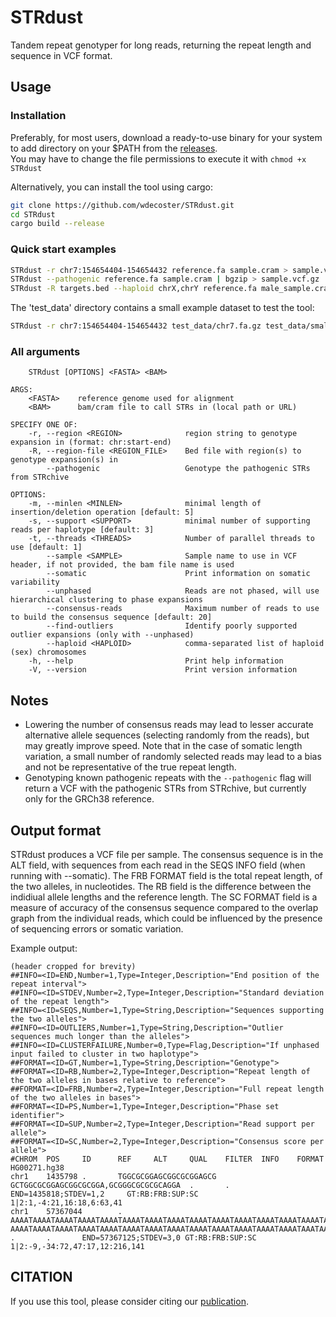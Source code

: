 # STRdust

Tandem repeat genotyper for long reads, returning the repeat length and sequence in VCF format.

## Usage

### Installation

Preferably, for most users, download a ready-to-use binary for your system to add directory on your $PATH from the [releases](https://github.com/wdecoster/STRdust/releases).  
You may have to change the file permissions to execute it with `chmod +x STRdust`

Alternatively, you can install the tool using cargo:

```bash
git clone https://github.com/wdecoster/STRdust.git
cd STRdust
cargo build --release
```

### Quick start examples

```bash
STRdust -r chr7:154654404-154654432 reference.fa sample.cram > sample.vcf
STRdust --pathogenic reference.fa sample.cram | bgzip > sample.vcf.gz
STRdust -R targets.bed --haploid chrX,chrY reference.fa male_sample.cram | bgzip > repeats.vcf.gz
```

The 'test_data' directory contains a small example dataset to test the tool:

```bash
STRdust -r chr7:154654404-154654432 test_data/chr7.fa.gz test_data/small-test-phased.bam > small-test-phased.vcf
```

### All arguments

```text
    STRdust [OPTIONS] <FASTA> <BAM>

ARGS:
    <FASTA>    reference genome used for alignment
    <BAM>      bam/cram file to call STRs in (local path or URL)

SPECIFY ONE OF:
    -r, --region <REGION>              region string to genotype expansion in (format: chr:start-end)
    -R, --region-file <REGION_FILE>    Bed file with region(s) to genotype expansion(s) in
        --pathogenic                   Genotype the pathogenic STRs from STRchive

OPTIONS:
    -m, --minlen <MINLEN>              minimal length of insertion/deletion operation [default: 5]
    -s, --support <SUPPORT>            minimal number of supporting reads per haplotype [default: 3]
    -t, --threads <THREADS>            Number of parallel threads to use [default: 1]
        --sample <SAMPLE>              Sample name to use in VCF header, if not provided, the bam file name is used
        --somatic                      Print information on somatic variability
        --unphased                     Reads are not phased, will use hierarchical clustering to phase expansions
        --consensus-reads              Maximum number of reads to use to build the consensus sequence [default: 20]
        --find-outliers                Identify poorly supported outlier expansions (only with --unphased)
        --haploid <HAPLOID>            comma-separated list of haploid (sex) chromosomes
    -h, --help                         Print help information
    -V, --version                      Print version information
```

## Notes

- Lowering the number of consensus reads may lead to lesser accurate alternative allele sequences (selecting randomly from the reads), but may greatly improve speed. Note that in the case of somatic length variation, a small number of randomly selected reads may lead to a bias and not be representative of the true repeat length.
- Genotyping known pathogenic repeats with the `--pathogenic` flag will return a VCF with the pathogenic STRs from STRchive, but currently only for the GRCh38 reference.

## Output format

STRdust produces a VCF file per sample. The consensus sequence is in the ALT field, with sequences from each read in the SEQS INFO field (when running with --somatic).
The FRB FORMAT field is the total repeat length, of the two alleles, in nucleotides. The RB field is the difference between the indidiual allele lengths and the reference length.
The SC FORMAT field is a measure of accuracy of the consensus sequence compared to the overlap graph from the individual reads, which could be influenced by the presence of sequencing errors or somatic variation.

Example output:

```text
(header cropped for brevity)
##INFO=<ID=END,Number=1,Type=Integer,Description="End position of the repeat interval">
##INFO=<ID=STDEV,Number=2,Type=Integer,Description="Standard deviation of the repeat length">
##INFO=<ID=SEQS,Number=1,Type=String,Description="Sequences supporting the two alleles">
##INFO=<ID=OUTLIERS,Number=1,Type=String,Description="Outlier sequences much longer than the alleles">
##INFO=<ID=CLUSTERFAILURE,Number=0,Type=Flag,Description="If unphased input failed to cluster in two haplotype">
##FORMAT=<ID=GT,Number=1,Type=String,Description="Genotype">
##FORMAT=<ID=RB,Number=2,Type=Integer,Description="Repeat length of the two alleles in bases relative to reference">
##FORMAT=<ID=FRB,Number=2,Type=Integer,Description="Full repeat length of the two alleles in bases">
##FORMAT=<ID=PS,Number=1,Type=Integer,Description="Phase set identifier">
##FORMAT=<ID=SUP,Number=2,Type=Integer,Description="Read support per allele">
##FORMAT=<ID=SC,Number=2,Type=Integer,Description="Consensus score per allele">
#CHROM  POS     ID      REF     ALT     QUAL    FILTER  INFO    FORMAT  HG00271.hg38
chr1    1435798 .       TGGCGCGGAGCGGCGCGGAGCG  GCTGGCGCGGAGCGGCGCGGA,GCGGGCGCGCGCAGGA  .       .       END=1435818;STDEV=1,2     GT:RB:FRB:SUP:SC        1|2:1,-4:21,16:18,6:63,41
chr1    57367044        .       AAAATAAAATAAAATAAAATAAAATAAAATAAAATAAAATAAAATAAAATAAAATAAAATAAAATAAAATAAAATAAATAAAT     AAAATAAAATAAAATAAAATAAAATAAAATAAAATAAAATAAAATAAAATAAAATAAAATAAAATAAATAAA,AAAATAAAATAAAATAAAATAAAATAAAATAAAATAAAATAAATAAA        .       .       END=57367125;STDEV=3,0 GT:RB:FRB:SUP:SC 1|2:-9,-34:72,47:17,12:216,141
```

## CITATION

If you use this tool, please consider citing our [publication](https://genome.cshlp.org/content/early/2024/08/15/gr.279265.124).
